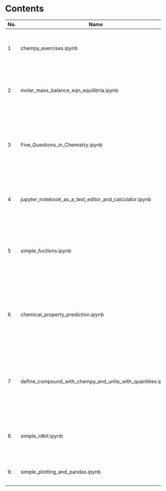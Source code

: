 # Contents

| No. | Name               | Notes                                                       |
|-----|--------------------|-------------------------------------------------------------|
| 1   | chempy_exercises.ipynb    | • units manipulation  • balancing equations  • equilibria  • reaction rates |
| 2   | molar_mass_balance_eqn_equilibria.ipynb | • calculate molar mass • balance equations • solve equilibria concentrations | 
| 3   | Five_Questions_in_Chemistry.ipynb   | • use functions • plot data • fit data • use conditional statements • use scipy constants  • retrieve atomic mass | 
| 4   | jupyter_notebook_as_a_text_editor_and_calculator.ipynb | • Use markdown and latex • Use built-in python functions and import numpy library. | 
| 5   | simple_fuctions.ipynb                                   | • Two simple function examples to demonstrate basic input/output, default inputs, and multiple outputs. |
| 6   | chemical_property_prediction.ipynb | • Shows examples of using Chempy, RDKit, and Py3Dmol to represent compounds via formulas or SMILES and obtain their properties. | 
| 7   | define_compound_with_chempy_and_units_with_quantities.ipynb | • Use the chempy library to define a compound by its molecular formula, and the quantities library to define physical units. | 
| 8.  | simple_rdkit.ipynb | • Define compound • Display the chemical structure and obtain molar mass |
| 9.  | simple_plotting_and_pandas.ipynb | • make pandas dataframe • plot data |
